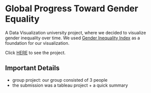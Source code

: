 # Global Progress Toward Gender Equality
A Data Visualization university project, where we decided to visualize gender inequality over time. We used [Gender Inequality Index](https://hdr.undp.org/data-center/composite-indices) as a foundation for our visualization. 

Click [HERE](https://public.tableau.com/app/profile/paula.menshikoff/viz/GenderInequalityIndex_16843307710740/Dashboard) to see the project.

## Important Details
- group project: our group consisted of 3 people
- the submission was a tableau project + a quick summary



